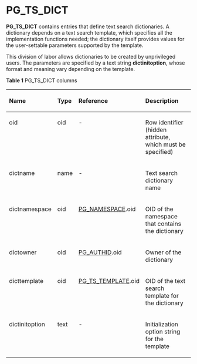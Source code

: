 # PG\_TS\_DICT<a name="EN-US_TOPIC_0289900084"></a>

**PG\_TS\_DICT**  contains entries that define text search dictionaries. A dictionary depends on a text search template, which specifies all the implementation functions needed; the dictionary itself provides values for the user-settable parameters supported by the template. 

This division of labor allows dictionaries to be created by unprivileged users. The parameters are specified by a text string  **dictinitoption**, whose format and meaning vary depending on the template.

**Table  1**  PG\_TS\_DICT columns

<a name="en-us_topic_0283137341_en-us_topic_0237122324_en-us_topic_0059779137_t5f48e06bf761490c80af5670e8a26873"></a>
<table><thead align="left"><tr id="en-us_topic_0283137341_en-us_topic_0237122324_en-us_topic_0059779137_r81151b0eeacc4c88bc783a0445a11045"><th class="cellrowborder" valign="top" width="25.000000000000007%" id="mcps1.2.5.1.1"><p id="en-us_topic_0283137341_en-us_topic_0237122324_en-us_topic_0059779137_a073d666eb1d7486b84251359d1f52865"><a name="en-us_topic_0283137341_en-us_topic_0237122324_en-us_topic_0059779137_a073d666eb1d7486b84251359d1f52865"></a><a name="en-us_topic_0283137341_en-us_topic_0237122324_en-us_topic_0059779137_a073d666eb1d7486b84251359d1f52865"></a>Name</p>
</th>
<th class="cellrowborder" valign="top" width="9.590000000000002%" id="mcps1.2.5.1.2"><p id="en-us_topic_0283137341_en-us_topic_0237122324_en-us_topic_0059779137_a3479b0a452954bffb0d6c029185b9292"><a name="en-us_topic_0283137341_en-us_topic_0237122324_en-us_topic_0059779137_a3479b0a452954bffb0d6c029185b9292"></a><a name="en-us_topic_0283137341_en-us_topic_0237122324_en-us_topic_0059779137_a3479b0a452954bffb0d6c029185b9292"></a>Type</p>
</th>
<th class="cellrowborder" valign="top" width="31.010000000000005%" id="mcps1.2.5.1.3"><p id="en-us_topic_0283137341_en-us_topic_0237122324_en-us_topic_0059779137_a089b5c5bc1cc4e65ba6a383b6f8b0d95"><a name="en-us_topic_0283137341_en-us_topic_0237122324_en-us_topic_0059779137_a089b5c5bc1cc4e65ba6a383b6f8b0d95"></a><a name="en-us_topic_0283137341_en-us_topic_0237122324_en-us_topic_0059779137_a089b5c5bc1cc4e65ba6a383b6f8b0d95"></a>Reference</p>
</th>
<th class="cellrowborder" valign="top" width="34.400000000000006%" id="mcps1.2.5.1.4"><p id="en-us_topic_0283137341_en-us_topic_0237122324_en-us_topic_0059779137_a9d06a2cf4c1d45dd993bada298467bba"><a name="en-us_topic_0283137341_en-us_topic_0237122324_en-us_topic_0059779137_a9d06a2cf4c1d45dd993bada298467bba"></a><a name="en-us_topic_0283137341_en-us_topic_0237122324_en-us_topic_0059779137_a9d06a2cf4c1d45dd993bada298467bba"></a>Description</p>
</th>
</tr>
</thead>
<tbody><tr id="en-us_topic_0283137341_en-us_topic_0237122324_en-us_topic_0059779137_rff63e5e4abf5472ca59dd39659d9fb4d"><td class="cellrowborder" valign="top" width="25.000000000000007%" headers="mcps1.2.5.1.1 "><p id="en-us_topic_0283137341_en-us_topic_0237122324_en-us_topic_0059779137_a949f9b88fe3b45068470c6873aafcb19"><a name="en-us_topic_0283137341_en-us_topic_0237122324_en-us_topic_0059779137_a949f9b88fe3b45068470c6873aafcb19"></a><a name="en-us_topic_0283137341_en-us_topic_0237122324_en-us_topic_0059779137_a949f9b88fe3b45068470c6873aafcb19"></a>oid</p>
</td>
<td class="cellrowborder" valign="top" width="9.590000000000002%" headers="mcps1.2.5.1.2 "><p id="en-us_topic_0283137341_en-us_topic_0237122324_en-us_topic_0059779137_ace410bbc8e274764a0b213aac1ad03d8"><a name="en-us_topic_0283137341_en-us_topic_0237122324_en-us_topic_0059779137_ace410bbc8e274764a0b213aac1ad03d8"></a><a name="en-us_topic_0283137341_en-us_topic_0237122324_en-us_topic_0059779137_ace410bbc8e274764a0b213aac1ad03d8"></a>oid</p>
</td>
<td class="cellrowborder" valign="top" width="31.010000000000005%" headers="mcps1.2.5.1.3 "><p id="en-us_topic_0283137341_en-us_topic_0237122324_en-us_topic_0059779137_ae77c5c2438c04d4cba49ac9efa6ce1eb"><a name="en-us_topic_0283137341_en-us_topic_0237122324_en-us_topic_0059779137_ae77c5c2438c04d4cba49ac9efa6ce1eb"></a><a name="en-us_topic_0283137341_en-us_topic_0237122324_en-us_topic_0059779137_ae77c5c2438c04d4cba49ac9efa6ce1eb"></a>-</p>
</td>
<td class="cellrowborder" valign="top" width="34.400000000000006%" headers="mcps1.2.5.1.4 "><p id="en-us_topic_0283137341_en-us_topic_0237122324_en-us_topic_0059779137_a87b3bd40f5ff41d8b6ad801f668bfeaa"><a name="en-us_topic_0283137341_en-us_topic_0237122324_en-us_topic_0059779137_a87b3bd40f5ff41d8b6ad801f668bfeaa"></a><a name="en-us_topic_0283137341_en-us_topic_0237122324_en-us_topic_0059779137_a87b3bd40f5ff41d8b6ad801f668bfeaa"></a>Row identifier (hidden attribute, which must be specified)</p>
</td>
</tr>
<tr id="en-us_topic_0283137341_en-us_topic_0237122324_en-us_topic_0059779137_r3c9020cde8084871ae5b2156cb00a01a"><td class="cellrowborder" valign="top" width="25.000000000000007%" headers="mcps1.2.5.1.1 "><p id="en-us_topic_0283137341_en-us_topic_0237122324_en-us_topic_0059779137_aa565fe4cd537488aacc673cb6a261af6"><a name="en-us_topic_0283137341_en-us_topic_0237122324_en-us_topic_0059779137_aa565fe4cd537488aacc673cb6a261af6"></a><a name="en-us_topic_0283137341_en-us_topic_0237122324_en-us_topic_0059779137_aa565fe4cd537488aacc673cb6a261af6"></a>dictname</p>
</td>
<td class="cellrowborder" valign="top" width="9.590000000000002%" headers="mcps1.2.5.1.2 "><p id="en-us_topic_0283137341_en-us_topic_0237122324_en-us_topic_0059779137_a4f1fbec574c9489e9bab67d1ac1bca7f"><a name="en-us_topic_0283137341_en-us_topic_0237122324_en-us_topic_0059779137_a4f1fbec574c9489e9bab67d1ac1bca7f"></a><a name="en-us_topic_0283137341_en-us_topic_0237122324_en-us_topic_0059779137_a4f1fbec574c9489e9bab67d1ac1bca7f"></a>name</p>
</td>
<td class="cellrowborder" valign="top" width="31.010000000000005%" headers="mcps1.2.5.1.3 "><p id="en-us_topic_0283137341_en-us_topic_0237122324_en-us_topic_0059779137_a972e4b75cb434d7bb085d99d1e35e3d5"><a name="en-us_topic_0283137341_en-us_topic_0237122324_en-us_topic_0059779137_a972e4b75cb434d7bb085d99d1e35e3d5"></a><a name="en-us_topic_0283137341_en-us_topic_0237122324_en-us_topic_0059779137_a972e4b75cb434d7bb085d99d1e35e3d5"></a>-</p>
</td>
<td class="cellrowborder" valign="top" width="34.400000000000006%" headers="mcps1.2.5.1.4 "><p id="en-us_topic_0283137341_en-us_topic_0237122324_en-us_topic_0059779137_ad8158cb271844b878b043b5a8266f697"><a name="en-us_topic_0283137341_en-us_topic_0237122324_en-us_topic_0059779137_ad8158cb271844b878b043b5a8266f697"></a><a name="en-us_topic_0283137341_en-us_topic_0237122324_en-us_topic_0059779137_ad8158cb271844b878b043b5a8266f697"></a>Text search dictionary name</p>
</td>
</tr>
<tr id="en-us_topic_0283137341_en-us_topic_0237122324_en-us_topic_0059779137_r1dc641f52e57474da5463d87752ebe60"><td class="cellrowborder" valign="top" width="25.000000000000007%" headers="mcps1.2.5.1.1 "><p id="en-us_topic_0283137341_en-us_topic_0237122324_en-us_topic_0059779137_addad47ac9c3d42598bb70650634d9a78"><a name="en-us_topic_0283137341_en-us_topic_0237122324_en-us_topic_0059779137_addad47ac9c3d42598bb70650634d9a78"></a><a name="en-us_topic_0283137341_en-us_topic_0237122324_en-us_topic_0059779137_addad47ac9c3d42598bb70650634d9a78"></a>dictnamespace</p>
</td>
<td class="cellrowborder" valign="top" width="9.590000000000002%" headers="mcps1.2.5.1.2 "><p id="en-us_topic_0283137341_en-us_topic_0237122324_en-us_topic_0059779137_aff4e74040bd643f5913032be44b53607"><a name="en-us_topic_0283137341_en-us_topic_0237122324_en-us_topic_0059779137_aff4e74040bd643f5913032be44b53607"></a><a name="en-us_topic_0283137341_en-us_topic_0237122324_en-us_topic_0059779137_aff4e74040bd643f5913032be44b53607"></a>oid</p>
</td>
<td class="cellrowborder" valign="top" width="31.010000000000005%" headers="mcps1.2.5.1.3 "><p id="en-us_topic_0283137341_en-us_topic_0237122324_en-us_topic_0059779137_ae53cd323dd2a450d9f8494d2b432adb5"><a name="en-us_topic_0283137341_en-us_topic_0237122324_en-us_topic_0059779137_ae53cd323dd2a450d9f8494d2b432adb5"></a><a name="en-us_topic_0283137341_en-us_topic_0237122324_en-us_topic_0059779137_ae53cd323dd2a450d9f8494d2b432adb5"></a><a href="pg_namespace.md">PG_NAMESPACE</a>.oid</p>
</td>
<td class="cellrowborder" valign="top" width="34.400000000000006%" headers="mcps1.2.5.1.4 "><p id="en-us_topic_0283137341_en-us_topic_0237122324_en-us_topic_0059779137_a1e8e7dffef6946559fb83a81464c5cde"><a name="en-us_topic_0283137341_en-us_topic_0237122324_en-us_topic_0059779137_a1e8e7dffef6946559fb83a81464c5cde"></a><a name="en-us_topic_0283137341_en-us_topic_0237122324_en-us_topic_0059779137_a1e8e7dffef6946559fb83a81464c5cde"></a>OID of the namespace that contains the dictionary</p>
</td>
</tr>
<tr id="en-us_topic_0283137341_en-us_topic_0237122324_en-us_topic_0059779137_rd32a57dc5605475da409495612ebf9af"><td class="cellrowborder" valign="top" width="25.000000000000007%" headers="mcps1.2.5.1.1 "><p id="en-us_topic_0283137341_en-us_topic_0237122324_en-us_topic_0059779137_a7cea14d6b6754c8090ec99561ef916f8"><a name="en-us_topic_0283137341_en-us_topic_0237122324_en-us_topic_0059779137_a7cea14d6b6754c8090ec99561ef916f8"></a><a name="en-us_topic_0283137341_en-us_topic_0237122324_en-us_topic_0059779137_a7cea14d6b6754c8090ec99561ef916f8"></a>dictowner</p>
</td>
<td class="cellrowborder" valign="top" width="9.590000000000002%" headers="mcps1.2.5.1.2 "><p id="en-us_topic_0283137341_en-us_topic_0237122324_en-us_topic_0059779137_a12a9c931265648049cdd576751cbcbdc"><a name="en-us_topic_0283137341_en-us_topic_0237122324_en-us_topic_0059779137_a12a9c931265648049cdd576751cbcbdc"></a><a name="en-us_topic_0283137341_en-us_topic_0237122324_en-us_topic_0059779137_a12a9c931265648049cdd576751cbcbdc"></a>oid</p>
</td>
<td class="cellrowborder" valign="top" width="31.010000000000005%" headers="mcps1.2.5.1.3 "><p id="en-us_topic_0283137341_en-us_topic_0237122324_en-us_topic_0059779137_ae7e64cc1b3fb4f42b1ec60b7d978063f"><a name="en-us_topic_0283137341_en-us_topic_0237122324_en-us_topic_0059779137_ae7e64cc1b3fb4f42b1ec60b7d978063f"></a><a name="en-us_topic_0283137341_en-us_topic_0237122324_en-us_topic_0059779137_ae7e64cc1b3fb4f42b1ec60b7d978063f"></a><a href="pg_authid.md">PG_AUTHID</a>.oid</p>
</td>
<td class="cellrowborder" valign="top" width="34.400000000000006%" headers="mcps1.2.5.1.4 "><p id="en-us_topic_0283137341_en-us_topic_0237122324_en-us_topic_0059779137_af0efdae25ca8498d906ce6340e878752"><a name="en-us_topic_0283137341_en-us_topic_0237122324_en-us_topic_0059779137_af0efdae25ca8498d906ce6340e878752"></a><a name="en-us_topic_0283137341_en-us_topic_0237122324_en-us_topic_0059779137_af0efdae25ca8498d906ce6340e878752"></a>Owner of the dictionary</p>
</td>
</tr>
<tr id="en-us_topic_0283137341_en-us_topic_0237122324_en-us_topic_0059779137_rcf0ea96019da4295bfaed83cffed0f37"><td class="cellrowborder" valign="top" width="25.000000000000007%" headers="mcps1.2.5.1.1 "><p id="en-us_topic_0283137341_en-us_topic_0237122324_en-us_topic_0059779137_ab4ef3cb7a68d40eb8eda240aec8d7e21"><a name="en-us_topic_0283137341_en-us_topic_0237122324_en-us_topic_0059779137_ab4ef3cb7a68d40eb8eda240aec8d7e21"></a><a name="en-us_topic_0283137341_en-us_topic_0237122324_en-us_topic_0059779137_ab4ef3cb7a68d40eb8eda240aec8d7e21"></a>dicttemplate</p>
</td>
<td class="cellrowborder" valign="top" width="9.590000000000002%" headers="mcps1.2.5.1.2 "><p id="en-us_topic_0283137341_en-us_topic_0237122324_en-us_topic_0059779137_a52c0690d49d245fba2b7f9bf0de2eb58"><a name="en-us_topic_0283137341_en-us_topic_0237122324_en-us_topic_0059779137_a52c0690d49d245fba2b7f9bf0de2eb58"></a><a name="en-us_topic_0283137341_en-us_topic_0237122324_en-us_topic_0059779137_a52c0690d49d245fba2b7f9bf0de2eb58"></a>oid</p>
</td>
<td class="cellrowborder" valign="top" width="31.010000000000005%" headers="mcps1.2.5.1.3 "><p id="en-us_topic_0283137341_en-us_topic_0237122324_en-us_topic_0059779137_a0883ac0e6ed44d67b7efa74c3ece53c2"><a name="en-us_topic_0283137341_en-us_topic_0237122324_en-us_topic_0059779137_a0883ac0e6ed44d67b7efa74c3ece53c2"></a><a name="en-us_topic_0283137341_en-us_topic_0237122324_en-us_topic_0059779137_a0883ac0e6ed44d67b7efa74c3ece53c2"></a><a href="pg_ts_template.md">PG_TS_TEMPLATE</a>.oid</p>
</td>
<td class="cellrowborder" valign="top" width="34.400000000000006%" headers="mcps1.2.5.1.4 "><p id="en-us_topic_0283137341_en-us_topic_0237122324_en-us_topic_0059779137_a60ad00767cdc4c31b1d7c1932db041f8"><a name="en-us_topic_0283137341_en-us_topic_0237122324_en-us_topic_0059779137_a60ad00767cdc4c31b1d7c1932db041f8"></a><a name="en-us_topic_0283137341_en-us_topic_0237122324_en-us_topic_0059779137_a60ad00767cdc4c31b1d7c1932db041f8"></a>OID of the text search template for the dictionary</p>
</td>
</tr>
<tr id="en-us_topic_0283137341_en-us_topic_0237122324_en-us_topic_0059779137_ra6f1db3eda2c494a85b2e173a4617fdf"><td class="cellrowborder" valign="top" width="25.000000000000007%" headers="mcps1.2.5.1.1 "><p id="en-us_topic_0283137341_en-us_topic_0237122324_en-us_topic_0059779137_a4588008573d54d48907515f2bc204d73"><a name="en-us_topic_0283137341_en-us_topic_0237122324_en-us_topic_0059779137_a4588008573d54d48907515f2bc204d73"></a><a name="en-us_topic_0283137341_en-us_topic_0237122324_en-us_topic_0059779137_a4588008573d54d48907515f2bc204d73"></a>dictinitoption</p>
</td>
<td class="cellrowborder" valign="top" width="9.590000000000002%" headers="mcps1.2.5.1.2 "><p id="en-us_topic_0283137341_en-us_topic_0237122324_en-us_topic_0059779137_a0dc0be195c9d4eae8640d9ab15a5d1e0"><a name="en-us_topic_0283137341_en-us_topic_0237122324_en-us_topic_0059779137_a0dc0be195c9d4eae8640d9ab15a5d1e0"></a><a name="en-us_topic_0283137341_en-us_topic_0237122324_en-us_topic_0059779137_a0dc0be195c9d4eae8640d9ab15a5d1e0"></a>text</p>
</td>
<td class="cellrowborder" valign="top" width="31.010000000000005%" headers="mcps1.2.5.1.3 "><p id="en-us_topic_0283137341_en-us_topic_0237122324_en-us_topic_0059779137_a022fc927f22541f1a3fddce4ad0aab4c"><a name="en-us_topic_0283137341_en-us_topic_0237122324_en-us_topic_0059779137_a022fc927f22541f1a3fddce4ad0aab4c"></a><a name="en-us_topic_0283137341_en-us_topic_0237122324_en-us_topic_0059779137_a022fc927f22541f1a3fddce4ad0aab4c"></a>-</p>
</td>
<td class="cellrowborder" valign="top" width="34.400000000000006%" headers="mcps1.2.5.1.4 "><p id="en-us_topic_0283137341_en-us_topic_0237122324_en-us_topic_0059779137_a6cc9a1545e6b44b0b959cb9267a7537e"><a name="en-us_topic_0283137341_en-us_topic_0237122324_en-us_topic_0059779137_a6cc9a1545e6b44b0b959cb9267a7537e"></a><a name="en-us_topic_0283137341_en-us_topic_0237122324_en-us_topic_0059779137_a6cc9a1545e6b44b0b959cb9267a7537e"></a>Initialization option string for the template</p>
</td>
</tr>
</tbody>
</table>

